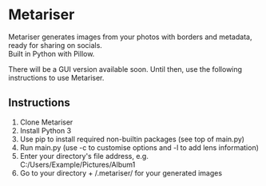 # Metariser
Metariser generates images from your photos with borders and metadata, ready for sharing on socials.  
Built in Python with Pillow.  
  
There will be a GUI version available soon. Until then, use the following instructions to use Metariser.  

## Instructions
1. Clone Metariser  
2. Install Python 3  
3. Use pip to install required non-builtin packages (see top of main.py)  
4. Run main.py (use -c to customise options and -l to add lens information)
5. Enter your directory's file address, e.g. C:/Users/Example/Pictures/Album1
6. Go to your directory + /.metariser/ for your generated images